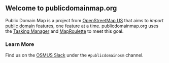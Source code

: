 ## Welcome to publicdomainmap.org

Public Domain Map is a project from [OpenStreetMap US](https://www.openstreetmap.us) that aims to _import_ [public domain](https://en.wikipedia.org/wiki/Public_domain) features, one feature at a time.
publicdomainmap.org uses the [Tasking Manager](https://wiki.openstreetmap.org/wiki/Tasking_Manager) and [MapRoulette](https://wiki.openstreetmap.org/wiki/MapRoulette) to meet this goal.

### Learn More

Find us on the [OSMUS Slack](https://osmus.slack.com) under the `#publicdomainosm` channel.
